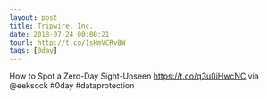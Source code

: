```yaml
---
layout: post
title: Tripwire, Inc.
date: 2018-07-24 00:00:21
tourl: http://t.co/1sHmVCRv8W
tags: [0day]
---
```

How to Spot a Zero-Day Sight-Unseen https://t.co/q3u0iHwcNC via @eeksock #0day #dataprotection
